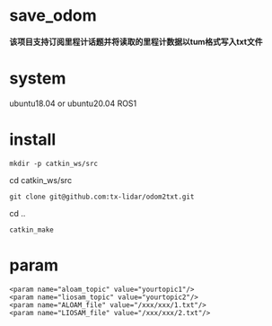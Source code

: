 # save_odom
**该项目支持订阅里程计话题并将读取的里程计数据以tum格式写入txt文件**


# system
ubuntu18.04 or ubuntu20.04
ROS1

# install
```
mkdir -p catkin_ws/src
```  
cd catkin_ws/src
```
git clone git@github.com:tx-lidar/odom2txt.git
```  
cd ..
```
catkin_make
```  

# param
```
<param name="aloam_topic" value="yourtopic1"/>  
<param name="liosam_topic" value="yourtopic2"/>  
<param name="ALOAM_file" value="/xxx/xxx/1.txt"/>  
<param name="LIOSAM_file" value="/xxx/xxx/2.txt"/>
```
